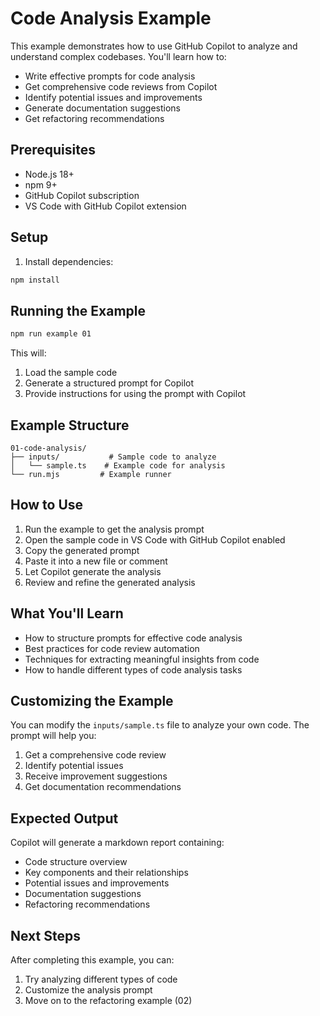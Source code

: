 # Code Analysis Example

This example demonstrates how to use GitHub Copilot to analyze and understand complex codebases. You'll learn how to:
- Write effective prompts for code analysis
- Get comprehensive code reviews from Copilot
- Identify potential issues and improvements
- Generate documentation suggestions
- Get refactoring recommendations

## Prerequisites

- Node.js 18+
- npm 9+
- GitHub Copilot subscription
- VS Code with GitHub Copilot extension

## Setup

1. Install dependencies:
```bash
npm install
```

## Running the Example

```bash
npm run example 01
```

This will:
1. Load the sample code
2. Generate a structured prompt for Copilot
3. Provide instructions for using the prompt with Copilot

## Example Structure

```
01-code-analysis/
├── inputs/           # Sample code to analyze
│   └── sample.ts    # Example code for analysis
└── run.mjs         # Example runner
```

## How to Use

1. Run the example to get the analysis prompt
2. Open the sample code in VS Code with GitHub Copilot enabled
3. Copy the generated prompt
4. Paste it into a new file or comment
5. Let Copilot generate the analysis
6. Review and refine the generated analysis

## What You'll Learn

- How to structure prompts for effective code analysis
- Best practices for code review automation
- Techniques for extracting meaningful insights from code
- How to handle different types of code analysis tasks

## Customizing the Example

You can modify the `inputs/sample.ts` file to analyze your own code. The prompt will help you:
1. Get a comprehensive code review
2. Identify potential issues
3. Receive improvement suggestions
4. Get documentation recommendations

## Expected Output

Copilot will generate a markdown report containing:
- Code structure overview
- Key components and their relationships
- Potential issues and improvements
- Documentation suggestions
- Refactoring recommendations

## Next Steps

After completing this example, you can:
1. Try analyzing different types of code
2. Customize the analysis prompt
3. Move on to the refactoring example (02) 